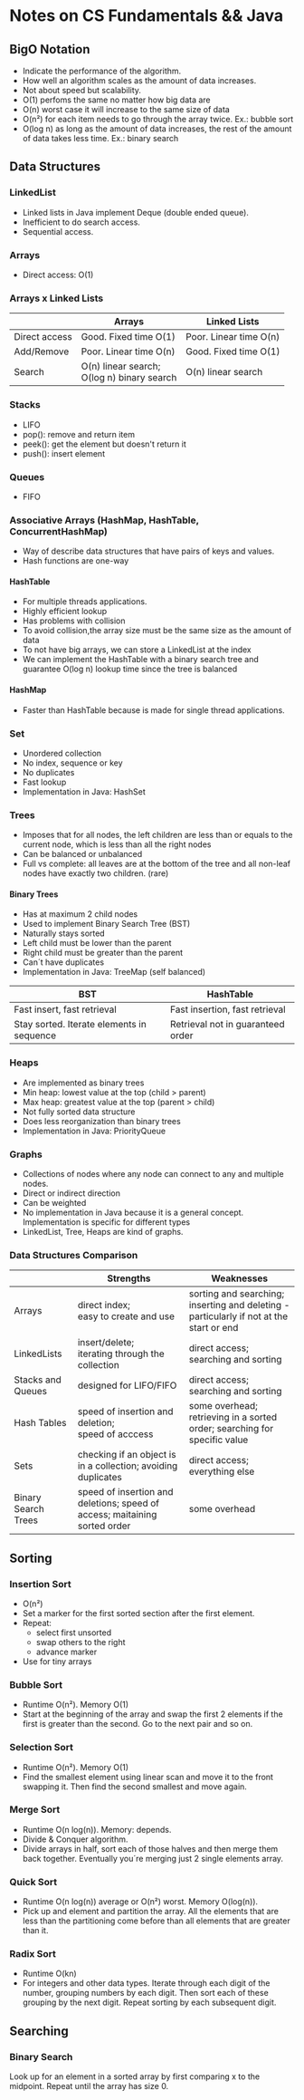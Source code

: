 # Notes on CS Fundamentals && Java

## BigO Notation
- Indicate the performance of the algorithm.
- How well an algorithm scales as the amount of data increases.
- Not about speed but scalability.
- O(1) perfoms the same no matter how big data are
- O(n) worst case it will increase to the same size of data
- O(n²) for each item needs to go through the array twice. Ex.: bubble sort
- O(log n) as long as the amount of data increases, the rest of the amount of data takes less time. Ex.: binary search

## Data Structures

### LinkedList
 - Linked lists in Java implement Deque (double ended queue). 
 - Inefficient to do search access.
 - Sequential access.

### Arrays
 - Direct access: O(1)
 
### Arrays x Linked Lists 
|  | Arrays | Linked Lists |
|--|--|--|
| Direct access | Good. Fixed time O(1) | Poor. Linear time O(n) |
| Add/Remove | Poor. Linear time O(n) | Good. Fixed time O(1) |
| Search | O(n) linear search; <br> O(log n) binary search | O(n) linear search |

### Stacks 
 - LIFO
 - pop(): remove and return item
 - peek(): get the element but doesn't return it
 - push(): insert element

### Queues
- FIFO

### Associative Arrays (HashMap, HashTable, ConcurrentHashMap)
- Way of describe data structures that have pairs of keys and values. 
- Hash functions are one-way

#### HashTable
- For multiple threads applications.
- Highly efficient lookup
- Has problems with collision
- To avoid collision,the array size must be the same size as the amount of data
- To not have big arrays, we can store a LinkedList at the index
- We can implement the HashTable with a binary search tree and guarantee O(log n) lookup time since the tree is balanced

#### HashMap
- Faster than HashTable because is made for single thread applications.

### Set
- Unordered collection
- No index, sequence or key
- No duplicates
- Fast lookup
- Implementation in Java: HashSet

### Trees
- Imposes that for all nodes, the left children are less than or equals to the current node, which is less than all the right nodes
- Can be balanced or unbalanced
- Full vs complete: all leaves are at the bottom of the tree and all non-leaf nodes have exactly two children. (rare)

#### Binary Trees
- Has at maximum 2 child nodes
- Used to implement Binary Search Tree (BST)
- Naturally stays sorted
- Left child must be lower than the parent
- Right child must be greater than the parent
- Can´t have duplicates
- Implementation in Java: TreeMap (self balanced)

| BST | HashTable |
|--|--|
| Fast insert, fast retrieval | Fast insertion, fast retrieval |
| Stay sorted. Iterate elements in sequence | Retrieval not in guaranteed order |

###  Heaps
- Are implemented as binary trees
- Min heap: lowest value at the top (child > parent)
- Max heap: greatest value at the top (parent > child)
- Not fully sorted data structure
- Does less reorganization than binary trees
- Implementation in Java: PriorityQueue

### Graphs
- Collections of nodes where any node can connect to any and multiple nodes.
- Direct or indirect direction
- Can be weighted
- No implementation in Java because it is a general concept. Implementation is specific for different types
- LinkedList, Tree, Heaps are kind of graphs.
 
### Data Structures Comparison

|  | Strengths | Weaknesses |
|--|--|--|
| Arrays |  direct index; <br> easy to create and use | sorting and searching; <br>inserting and deleting - particularly if not at the start or end |
| LinkedLists |  insert/delete; <br> iterating through the collection | direct access; <br> searching and sorting |
| Stacks and Queues | designed for LIFO/FIFO | direct access; <br> searching and sorting |
| Hash Tables | speed of insertion and deletion; <br> speed of acccess | some overhead; retrieving in a sorted order; searching for specific value |
| Sets | checking if an object is in a collection; avoiding duplicates | direct access; <br> everything else |
| Binary Search Trees | speed of insertion and deletions; speed of access; maitaining sorted order | some overhead |

## Sorting

### Insertion Sort 
- O(n²)
- Set a marker for the first sorted section after the first element.
- Repeat:
	- select first unsorted
	- swap others to the right
	- advance marker
- Use for tiny arrays
	
### Bubble Sort
- Runtime O(n²). Memory O(1)
- Start at the beginning of the array and swap the first 2 elements if the first is greater than the second. Go to the next pair and so on.  

### Selection Sort
- Runtime O(n²). Memory O(1)
- Find the smallest element using linear scan and move it to the front swapping it. Then find the second smallest and move again. 

### Merge Sort
- Runtime O(n log(n)). Memory: depends.
- Divide & Conquer algorithm.
- Divide arrays in half, sort each of those halves and then merge them back together. Eventually you´re merging just 2 single elements  array.

### Quick Sort
- Runtime O(n log(n)) average or O(n²) worst. Memory O(log(n)).
- Pick up and element and partition the array. All the elements that are less than the partitioning come before than all elements that are greater than it. 

### Radix Sort
- Runtime O(kn)
- For integers and other data types. Iterate through each digit of the number, grouping numbers by each digit. Then sort each of these grouping by the next digit. Repeat sorting by each subsequent digit.

## Searching

### Binary Search
Look up for an element in a sorted array by first comparing x to the midpoint. Repeat until the array has  size 0.



